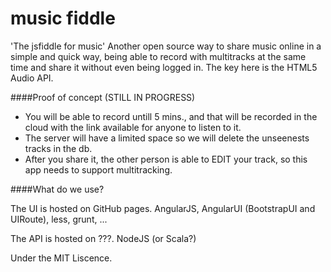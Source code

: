 music fiddle
============

'The jsfiddle for music'
Another open source way to share music online in a simple and quick way, being able to record with multitracks at the same time and share it without even being logged in. 
The key here is the HTML5 Audio API.


####Proof of concept (STILL IN PROGRESS)

* You will be able to record untill 5 mins., and that will be recorded in the cloud with the link available for anyone to listen to it.
* The server will have a limited space so we will delete the unseenests tracks in the db.
* After you share it, the other person is able to EDIT your track, so this app needs to support multitracking.


####What do we use?

The UI is hosted on GitHub pages. AngularJS, AngularUI (BootstrapUI and UIRoute), less, grunt, ...

The API is hosted on ???. NodeJS (or Scala?)

Under the MIT Liscence.
